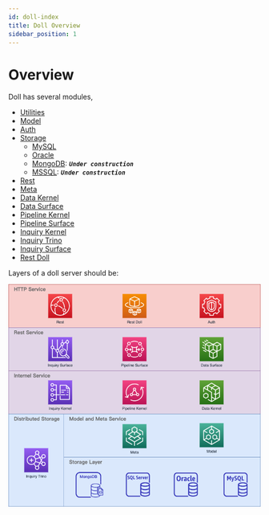 ```yaml
---
id: doll-index  
title: Doll Overview  
sidebar_position: 1
---
```


# Overview

Doll has several modules,

- [Utilities](https://github.com/Indexical-Metrics-Measure-Advisory/watchmen/tree/main/packages/watchmen-utilities)
- [Model](https://github.com/Indexical-Metrics-Measure-Advisory/watchmen/tree/main/packages/watchmen-model)
- [Auth](https://github.com/Indexical-Metrics-Measure-Advisory/watchmen/tree/main/packages/watchmen-auth)
- [Storage](https://github.com/Indexical-Metrics-Measure-Advisory/watchmen/tree/main/packages/watchmen-storage)
  - [MySQL](https://github.com/Indexical-Metrics-Measure-Advisory/watchmen/tree/main/packages/watchmen-storage-mysql)
  - [Oracle](https://github.com/Indexical-Metrics-Measure-Advisory/watchmen/tree/main/packages/watchmen-storage-oracle)
  - [MongoDB](https://github.com/Indexical-Metrics-Measure-Advisory/watchmen/tree/main/packages/watchmen-storage-mongodb): **_`Under construction`_**
  - [MSSQL](https://github.com/Indexical-Metrics-Measure-Advisory/watchmen/tree/main/packages/watchmen-storage-mssql): **_`Under construction`_**
- [Rest](https://github.com/Indexical-Metrics-Measure-Advisory/watchmen/tree/main/packages/watchmen-rest)
- [Meta](https://github.com/Indexical-Metrics-Measure-Advisory/watchmen/tree/main/packages/watchmen-meta)
- [Data Kernel](https://github.com/Indexical-Metrics-Measure-Advisory/watchmen/tree/main/packages/watchmen-data-kernel)
- [Data Surface](https://github.com/Indexical-Metrics-Measure-Advisory/watchmen/tree/main/packages/watchmen-data-surface)
- [Pipeline Kernel](https://github.com/Indexical-Metrics-Measure-Advisory/watchmen/tree/main/packages/watchmen-pipeline-kernel)
- [Pipeline Surface](https://github.com/Indexical-Metrics-Measure-Advisory/watchmen/tree/main/packages/watchmen-pipeline-surface)
- [Inquiry Kernel](https://github.com/Indexical-Metrics-Measure-Advisory/watchmen/tree/main/packages/watchmen-inquiry-kernel)
- [Inquiry Trino](https://github.com/Indexical-Metrics-Measure-Advisory/watchmen/tree/main/packages/watchmen-inquiry-trino)
- [Inquiry Surface](https://github.com/Indexical-Metrics-Measure-Advisory/watchmen/tree/main/packages/watchmen-inquiry-surface)
- [Rest Doll](https://github.com/Indexical-Metrics-Measure-Advisory/watchmen/tree/main/packages/watchmen-rest-doll)

Layers of a doll server should be:

![doll-layers](images/doll-layers.png)
